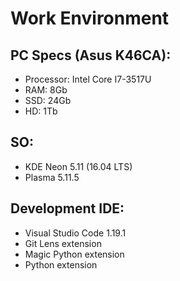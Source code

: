 # Work Environment

## PC Specs (Asus K46CA):
- Processor: Intel Core I7-3517U 
- RAM: 8Gb
- SSD: 24Gb
- HD: 1Tb

## SO:
- KDE Neon 5.11 (16.04 LTS)
- Plasma 5.11.5
## Development IDE:
- Visual Studio Code 1.19.1
- Git Lens extension
- Magic Python extension
- Python extension